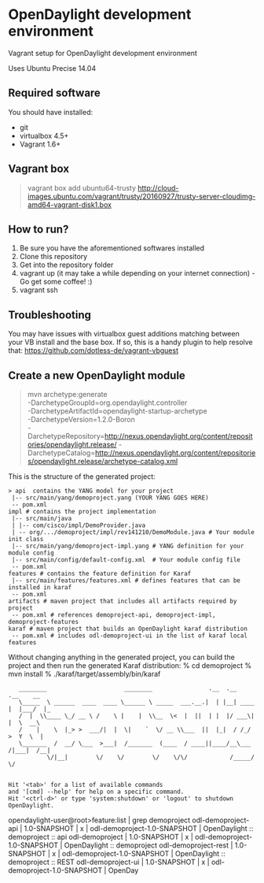 OpenDaylight development environment
===========

Vagrant setup for OpenDaylight development environment

Uses Ubuntu Precise 14.04

## Required software
You should have installed:
  - git
  - virtualbox 4.5+
  - Vagrant 1.6+

## Vagrant box

> vagrant box add ubuntu64-trusty http://cloud-images.ubuntu.com/vagrant/trusty/20160927/trusty-server-cloudimg-amd64-vagrant-disk1.box

## How to run?
  1. Be sure you have the aforementioned softwares installed
  2. Clone this repository
  3. Get into the repository folder
  4. vagrant up (it may take a while depending on your internet connection) - Go get some coffee! :)
  5. vagrant ssh

## Troubleshooting
You may have issues with virtualbox guest additions matching between your VB install and the base box.  If so, this is a handy plugin to help resolve that:
https://github.com/dotless-de/vagrant-vbguest

## Create a new OpenDaylight module

> mvn archetype:generate \
-DarchetypeGroupId=org.opendaylight.controller \
-DarchetypeArtifactId=opendaylight-startup-archetype \
-DarchetypeVersion=1.2.0-Boron \
-DarchetypeRepository=http://nexus.opendaylight.org/content/repositories/opendaylight.release/
-DarchetypeCatalog=http://nexus.opendaylight.org/content/repositories/opendaylight.release/archetype-catalog.xml


This is the structure of the generated project:
```
> api  contains the YANG model for your project
 |-- src/main/yang/demoproject.yang (YOUR YANG GOES HERE)
 -- pom.xml
impl # contains the project implementation
 |-- src/main/java
 | |-- com/cisco/impl/DemoProvider.java
 | -- org/.../demoproject/impl/rev141210/DemoModule.java # Your module init class
 |-- src/main/yang/demoproject-impl.yang # YANG definition for your module config
 |-- src/main/config/default-config.xml  # Your module config file
 -- pom.xml
features # contains the feature definition for Karaf
 |-- src/main/features/features.xml # defines features that can be installed in karaf
 -- pom.xml
artifacts # maven project that includes all artifacts required by project
 -- pom.xml # references demoproject-api, demoproject-impl, demoproject-features
karaf # maven project that builds an OpenDaylight karaf distribution
 -- pom.xml # includes odl-demoproject-ui in the list of karaf local features
```

Without changing anything in the generated project, you can build the project and then run the generated Karaf distribution:
% cd demoproject
% mvn install
% ./karaf/target/assembly/bin/karaf

>
```
   ________                      ________                .__  .__      .__    __      
   \_____  \ ______  ____  ____ \______ \ _____  ___.__.|  | |__| ____ |  |___/  |_    
   /  |  \\____ \_/ __ \ /    \ |    |  \\__  \<  |  ||  | |  |/ ___\|  |  \  __\    
   /    |    \  |_> >  ___/|  |  \|    `  \/ __ \\___  ||  |_|  / /_/  >  Y  \  |      
   \_______  /  __/ \___  >___|  /_______  (____  / ____||____/__\___  /|___|  /__|      
           \/|__|        \/    \/        \/    \/\/            /_____/      \/          


Hit '<tab>' for a list of available commands
and '[cmd] --help' for help on a specific command.
Hit '<ctrl-d>' or type 'system:shutdown' or 'logout' to shutdown OpenDaylight.

```

opendaylight-user@root>feature:list | grep demoproject
odl-demoproject-api  | 1.0-SNAPSHOT | x  | odl-demoproject-1.0-SNAPSHOT | OpenDaylight :: demoproject :: api
odl-demoproject      | 1.0-SNAPSHOT | x  | odl-demoproject-1.0-SNAPSHOT | OpenDaylight :: demoproject
odl-demoproject-rest | 1.0-SNAPSHOT | x  | odl-demoproject-1.0-SNAPSHOT | OpenDaylight :: demoproject :: REST
odl-demoproject-ui  | 1.0-SNAPSHOT | x  | odl-demoproject-1.0-SNAPSHOT | OpenDay
